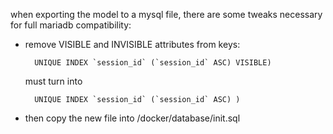 
when exporting the model to a mysql file, there are some tweaks necessary for full mariadb compatibility:

- remove VISIBLE and INVISIBLE attributes from keys:

        UNIQUE INDEX `session_id` (`session_id` ASC) VISIBLE)

  must turn into

        UNIQUE INDEX `session_id` (`session_id` ASC) )

- then copy the new file into /docker/database/init.sql
 


